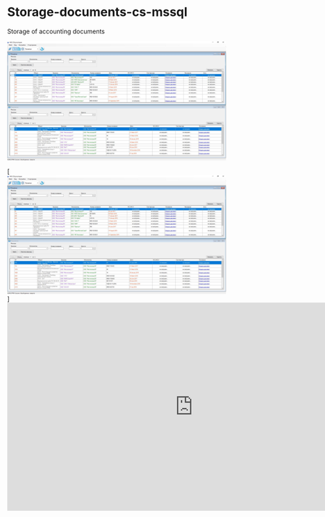 # Storage-documents-cs-mssql
Storage of accounting documents

[![Watch the video](https://raw.githubusercontent.com/Mesnyankin/Storage-documents-cs-mssql/master/doc.JPG)](https://youtu.be/3Xzhj3ivRIE)

[![Watch the video](https://raw.githubusercontent.com/Mesnyankin/Storage-documents-cs-mssql/master/doc.JPG)]<iframe width="854" height="480" src="https://www.youtube.com/embed/yrRPLBYiiEc" frameborder="0" allowfullscreen></iframe>
